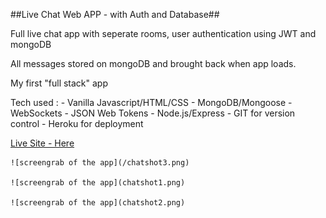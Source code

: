 ##Live Chat Web APP - with Auth and Database##

Full live chat app with seperate rooms, user authentication using JWT and mongoDB 

All messages stored on mongoDB and brought back when app loads.

My first "full stack" app

Tech used : 
    - Vanilla Javascript/HTML/CSS
    - MongoDB/Mongoose
    - WebSockets
    - JSON Web Tokens
    - Node.js/Express
    - GIT for version control
    - Heroku for deployment

[Live Site - Here](https://webchat-unichat.herokuapp.com/)

    ![screengrab of the app](/chatshot3.png)

    ![screengrab of the app](chatshot1.png)

    ![screengrab of the app](chatshot2.png)